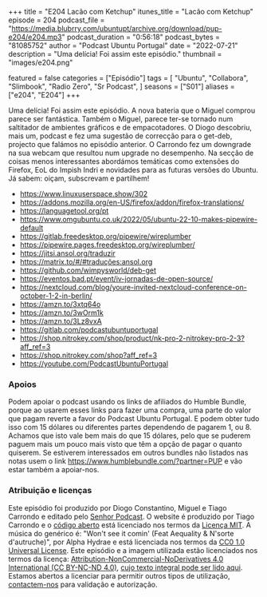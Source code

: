 +++
title = "E204 Lacão com Ketchup"
itunes_title = "Lacão com Ketchup"
episode = 204
podcast_file = "https://media.blubrry.com/ubuntupt/archive.org/download/pup-e204/e204.mp3"
podcast_duration = "0:56:18"
podcast_bytes = "81085752"
author = "Podcast Ubuntu Portugal"
date = "2022-07-21"
description = "Uma delícia! Foi assim este episódio."
thumbnail = "images/e204.png"

featured = false
categories = ["Episódio"]
tags = [
  "Ubuntu",
  "Collabora",
  "Slimbook",
  "Radio Zero",
  "Sr Podcast",
]
seasons = ["S01"]
aliases = ["e204", "E204"]
+++

Uma delícia! Foi assim este episódio. A nova bateria que o Miguel comprou parece ser fantástica. Também o Miguel, parece ter-se tornado num saltitador de ambientes gráficos e de empacotadores. O Diogo descobriu, mais um, podcast e fez uma sugestão de correcção para o get-deb, projecto que falámos no episódio anterior. O Carrondo fez um downgrade na sua webcam que resultou num upgrade no desempenho. Na secção de coisas menos interessantes abordámos temáticas como extensões do Firefox, EoL do Impish Indri e novidades para as futuras versões do Ubuntu.
Já sabem: oiçam, subscrevam e partilhem!

* https://www.linuxuserspace.show/302
* https://addons.mozilla.org/en-US/firefox/addon/firefox-translations/
* https://languagetool.org/pt
* https://www.omgubuntu.co.uk/2022/05/ubuntu-22-10-makes-pipewire-default
* https://gitlab.freedesktop.org/pipewire/wireplumber
* https://pipewire.pages.freedesktop.org/wireplumber/
* https://jitsi.ansol.org/traduzir
* https://matrix.to/#/#traduções:ansol.org
* https://github.com/wimpysworld/deb-get
* https://eventos.bad.pt/event/iv-jornadas-de-open-source/
* https://nextcloud.com/blog/youre-invited-nextcloud-conference-on-october-1-2-in-berlin/
* https://amzn.to/3xtq64o
* https://amzn.to/3wOrm1k
* https://amzn.to/3Lz8vxA
* https://gitlab.com/podcastubuntuportugal
* https://shop.nitrokey.com/shop/product/nk-pro-2-nitrokey-pro-2-3?aff_ref=3
* https://shop.nitrokey.com/shop?aff_ref=3
* https://youtube.com/PodcastUbuntuPortugal


### Apoios
Podem apoiar o podcast usando os links de afiliados do Humble Bundle, porque ao usarem esses links para fazer uma compra, uma parte do valor que pagam reverte a favor do Podcast Ubuntu Portugal.
E podem obter tudo isso com 15 dólares ou diferentes partes dependendo de pagarem 1, ou 8.
Achamos que isto vale bem mais do que 15 dólares, pelo que se puderem paguem mais um pouco mais visto que têm a opção de pagar o quanto quiserem.
Se estiverem interessados em outros bundles não listados nas notas usem o link https://www.humblebundle.com/?partner=PUP e vão estar também a apoiar-nos.

### Atribuição e licenças
Este episódio foi produzido por Diogo Constantino, Miguel e Tiago Carrondo e editado pelo [Senhor Podcast](https://senhorpodcast.pt/).
O website é produzido por Tiago Carrondo e o [código aberto](https://gitlab.com/podcastubuntuportugal/website) está licenciado nos termos da [Licença MIT](https://gitlab.com/podcastubuntuportugal/website/main/LICENSE).
A música do genérico é: "Won't see it comin' (Feat Aequality & N'sorte d'autruche)", por Alpha Hydrae e está licenciada nos termos da [CC0 1.0 Universal License](https://creativecommons.org/publicdomain/zero/1.0/).
Este episódio e a imagem utilizada estão licenciados nos termos da licença: [Attribution-NonCommercial-NoDerivatives 4.0 International (CC BY-NC-ND 4.0)](https://creativecommons.org/licenses/by-nc-nd/4.0/), [cujo texto integral pode ser lido aqui](https://creativecommons.org/licenses/by-nc-nd/4.0/legalcode). Estamos abertos a licenciar para permitir outros tipos de utilização, [contactem-nos](https://podcastubuntuportugal.org/contactos) para validação e autorização.

